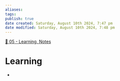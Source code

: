 ```yaml
---
aliases: 
tags: 
publish: true
date created: Saturday, August 10th 2024, 7:47 pm
date modified: Saturday, August 10th 2024, 7:48 pm
---
```


[📁 05 - Learning, Notes](../📁%2005%20-%20Learning,%20Notes/📁%2005%20-%20Learning,%20Notes.md) 

# Learning

- 